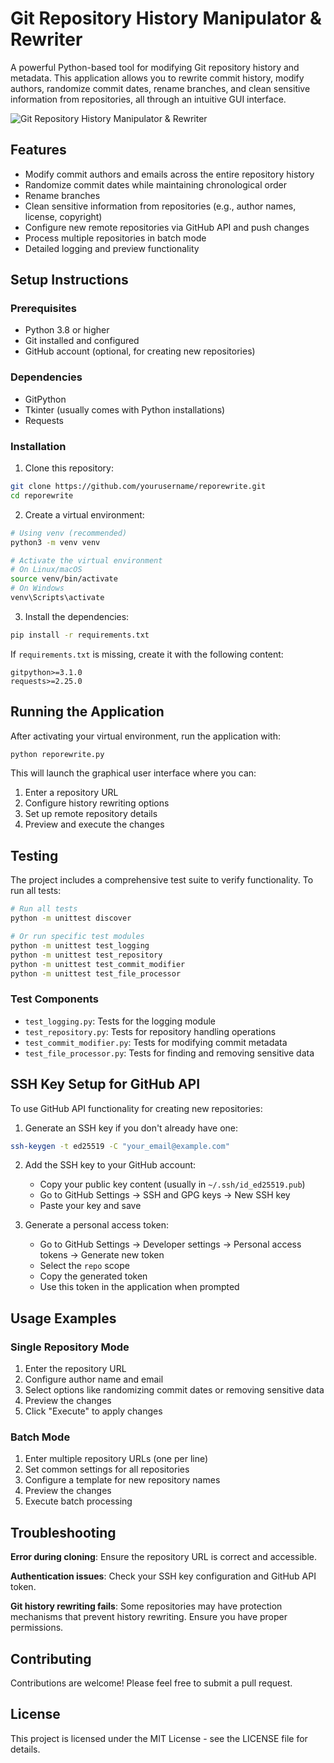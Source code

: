 # Git Repository History Manipulator & Rewriter

A powerful Python-based tool for modifying Git repository history and metadata. This application allows you to rewrite commit history, modify authors, randomize commit dates, rename branches, and clean sensitive information from repositories, all through an intuitive GUI interface.

![Git Repository History Manipulator & Rewriter](https://via.placeholder.com/800x450.png?text=Git+Repository+History+Manipulator+%26+Rewriter)

## Features

- Modify commit authors and emails across the entire repository history
- Randomize commit dates while maintaining chronological order
- Rename branches
- Clean sensitive information from repositories (e.g., author names, license, copyright)
- Configure new remote repositories via GitHub API and push changes
- Process multiple repositories in batch mode
- Detailed logging and preview functionality

## Setup Instructions

### Prerequisites

- Python 3.8 or higher
- Git installed and configured
- GitHub account (optional, for creating new repositories)

### Dependencies

- GitPython
- Tkinter (usually comes with Python installations)
- Requests

### Installation

1. Clone this repository:
```bash
git clone https://github.com/yourusername/reporewrite.git
cd reporewrite
```

2. Create a virtual environment:
```bash
# Using venv (recommended)
python3 -m venv venv

# Activate the virtual environment
# On Linux/macOS
source venv/bin/activate
# On Windows
venv\Scripts\activate
```

3. Install the dependencies:
```bash
pip install -r requirements.txt
```

If `requirements.txt` is missing, create it with the following content:
```
gitpython>=3.1.0
requests>=2.25.0
```

## Running the Application

After activating your virtual environment, run the application with:

```bash
python reporewrite.py
```

This will launch the graphical user interface where you can:

1. Enter a repository URL
2. Configure history rewriting options
3. Set up remote repository details
4. Preview and execute the changes

## Testing

The project includes a comprehensive test suite to verify functionality. To run all tests:

```bash
# Run all tests
python -m unittest discover

# Or run specific test modules
python -m unittest test_logging
python -m unittest test_repository
python -m unittest test_commit_modifier
python -m unittest test_file_processor
```

### Test Components

- `test_logging.py`: Tests for the logging module
- `test_repository.py`: Tests for repository handling operations
- `test_commit_modifier.py`: Tests for modifying commit metadata
- `test_file_processor.py`: Tests for finding and removing sensitive data

## SSH Key Setup for GitHub API

To use GitHub API functionality for creating new repositories:

1. Generate an SSH key if you don't already have one:
```bash
ssh-keygen -t ed25519 -C "your_email@example.com"
```

2. Add the SSH key to your GitHub account:
   - Copy your public key content (usually in `~/.ssh/id_ed25519.pub`)
   - Go to GitHub Settings → SSH and GPG keys → New SSH key
   - Paste your key and save

3. Generate a personal access token:
   - Go to GitHub Settings → Developer settings → Personal access tokens → Generate new token
   - Select the `repo` scope
   - Copy the generated token
   - Use this token in the application when prompted

## Usage Examples

### Single Repository Mode

1. Enter the repository URL
2. Configure author name and email
3. Select options like randomizing commit dates or removing sensitive data
4. Preview the changes
5. Click "Execute" to apply changes

### Batch Mode

1. Enter multiple repository URLs (one per line)
2. Set common settings for all repositories
3. Configure a template for new repository names
4. Preview the changes
5. Execute batch processing

## Troubleshooting

**Error during cloning**: Ensure the repository URL is correct and accessible.

**Authentication issues**: Check your SSH key configuration and GitHub API token.

**Git history rewriting fails**: Some repositories may have protection mechanisms that prevent history rewriting. Ensure you have proper permissions.

## Contributing

Contributions are welcome! Please feel free to submit a pull request.

## License

This project is licensed under the MIT License - see the LICENSE file for details.
